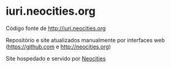 iuri.neocities.org
==================

Código fonte de http://iuri.neocities.org

Repositório e site atualizados manualmente por interfaces web (https://github.com e http://neocities.org)

Site hospedado e servido por [Neocities](http://neocities.org)
